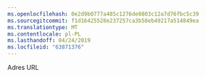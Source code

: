 ```yaml
---
ms.openlocfilehash: 0e2d9b0777a485c1276de0803c12a7d76fbc5c39
ms.sourcegitcommit: f1d16425528e237257ca3b58eb49217a514849ea
ms.translationtype: MT
ms.contentlocale: pl-PL
ms.lasthandoff: 04/24/2019
ms.locfileid: "63871376"
---
```

Adres URL